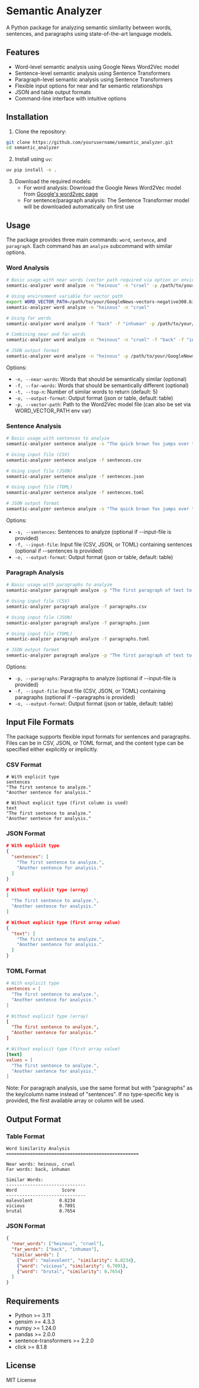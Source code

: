 # Semantic Analyzer

A Python package for analyzing semantic similarity between words, sentences, and paragraphs using state-of-the-art language models.

## Features

- Word-level semantic analysis using Google News Word2Vec model
- Sentence-level semantic analysis using Sentence Transformers
- Paragraph-level semantic analysis using Sentence Transformers
- Flexible input options for near and far semantic relationships
- JSON and table output formats
- Command-line interface with intuitive options

## Installation

1. Clone the repository:
```bash
git clone https://github.com/yourusername/semantic_analyzer.git
cd semantic_analyzer
```

2. Install using `uv`:
```bash
uv pip install -e .
```

3. Download the required models:
   - For word analysis: Download the Google News Word2Vec model from [Google's word2vec page](https://code.google.com/archive/p/word2vec/)
   - For sentence/paragraph analysis: The Sentence Transformer model will be downloaded automatically on first use

## Usage

The package provides three main commands: `word`, `sentence`, and `paragraph`. Each command has an `analyze` subcommand with similar options.

### Word Analysis

```bash
# Basic usage with near words (vector path required via option or environment variable)
semantic-analyzer word analyze -n "heinous" -n "cruel" -p /path/to/your/GoogleNews-vectors-negative300.bin

# Using environment variable for vector path
export WORD_VECTOR_PATH=/path/to/your/GoogleNews-vectors-negative300.bin
semantic-analyzer word analyze -n "heinous" -n "cruel"

# Using far words
semantic-analyzer word analyze -f "back" -f "inhuman" -p /path/to/your/GoogleNews-vectors-negative300.bin

# Combining near and far words
semantic-analyzer word analyze -n "heinous" -n "cruel" -f "back" -f "inhuman" -p /path/to/your/GoogleNews-vectors-negative300.bin

# JSON output format
semantic-analyzer word analyze -n "heinous" -p /path/to/your/GoogleNews-vectors-negative300.bin -o json
```

Options:
- `-n, --near-words`: Words that should be semantically similar (optional)
- `-f, --far-words`: Words that should be semantically different (optional)
- `-t, --top-n`: Number of similar words to return (default: 5)
- `-o, --output-format`: Output format (json or table, default: table)
- `-p, --vector-path`: Path to the Word2Vec model file (can also be set via WORD_VECTOR_PATH env var)

### Sentence Analysis

```bash
# Basic usage with sentences to analyze
semantic-analyzer sentence analyze -s "The quick brown fox jumps over the lazy dog." -s "A fast brown fox leaps over a sleepy dog."

# Using input file (CSV)
semantic-analyzer sentence analyze -f sentences.csv

# Using input file (JSON)
semantic-analyzer sentence analyze -f sentences.json

# Using input file (TOML)
semantic-analyzer sentence analyze -f sentences.toml

# JSON output format
semantic-analyzer sentence analyze -s "The quick brown fox jumps over the lazy dog." -o json
```

Options:
- `-s, --sentences`: Sentences to analyze (optional if --input-file is provided)
- `-f, --input-file`: Input file (CSV, JSON, or TOML) containing sentences (optional if --sentences is provided)
- `-o, --output-format`: Output format (json or table, default: table)

### Paragraph Analysis

```bash
# Basic usage with paragraphs to analyze
semantic-analyzer paragraph analyze -p "The first paragraph of text to analyze. It can contain multiple sentences." -p "Another paragraph to analyze with different content."

# Using input file (CSV)
semantic-analyzer paragraph analyze -f paragraphs.csv

# Using input file (JSON)
semantic-analyzer paragraph analyze -f paragraphs.json

# Using input file (TOML)
semantic-analyzer paragraph analyze -f paragraphs.toml

# JSON output format
semantic-analyzer paragraph analyze -p "The first paragraph of text to analyze." -o json
```

Options:
- `-p, --paragraphs`: Paragraphs to analyze (optional if --input-file is provided)
- `-f, --input-file`: Input file (CSV, JSON, or TOML) containing paragraphs (optional if --paragraphs is provided)
- `-o, --output-format`: Output format (json or table, default: table)

## Input File Formats

The package supports flexible input formats for sentences and paragraphs. Files can be in CSV, JSON, or TOML format, and the content type can be specified either explicitly or implicitly.

### CSV Format
```csv
# With explicit type
sentences
"The first sentence to analyze."
"Another sentence for analysis."

# Without explicit type (first column is used)
text
"The first sentence to analyze."
"Another sentence for analysis."
```

### JSON Format
```json
# With explicit type
{
  "sentences": [
    "The first sentence to analyze.",
    "Another sentence for analysis."
  ]
}

# Without explicit type (array)
[
  "The first sentence to analyze.",
  "Another sentence for analysis."
]

# Without explicit type (first array value)
{
  "text": [
    "The first sentence to analyze.",
    "Another sentence for analysis."
  ]
}
```

### TOML Format
```toml
# With explicit type
sentences = [
  "The first sentence to analyze.",
  "Another sentence for analysis."
]

# Without explicit type (array)
[
  "The first sentence to analyze.",
  "Another sentence for analysis."
]

# Without explicit type (first array value)
[text]
values = [
  "The first sentence to analyze.",
  "Another sentence for analysis."
]
```

Note: For paragraph analysis, use the same format but with "paragraphs" as the key/column name instead of "sentences". If no type-specific key is provided, the first available array or column will be used.

## Output Format

### Table Format
```
Word Similarity Analysis
==================================================

Near words: heinous, cruel
Far words: back, inhuman

Similar Words:
------------------------------
Word                 Score     
------------------------------
malevolent          0.8234
vicious             0.7891
brutal              0.7654
```

### JSON Format
```json
{
  "near_words": ["heinous", "cruel"],
  "far_words": ["back", "inhuman"],
  "similar_words": [
    {"word": "malevolent", "similarity": 0.8234},
    {"word": "vicious", "similarity": 0.7891},
    {"word": "brutal", "similarity": 0.7654}
  ]
}
```

## Requirements

- Python >= 3.11
- gensim >= 4.3.3
- numpy >= 1.24.0
- pandas >= 2.0.0
- sentence-transformers >= 2.2.0
- click >= 8.1.8

## License

MIT License
